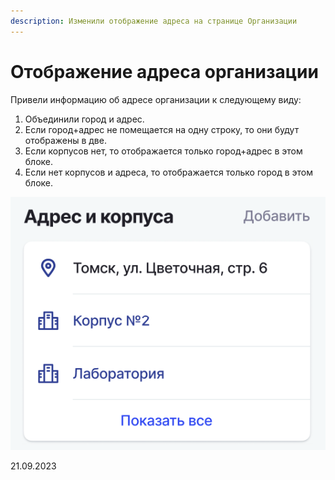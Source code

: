```yaml
---
description: Изменили отображение адреса на странице Организации
---
```


# Отображение адреса организации



Привели информацию об адресе организации к следующему виду:

1. Объединили город и адрес.
2. Если город+адрес не помещается на одну строку, то они будут отображены в две.
3. Если корпусов нет, то отображается только город+адрес в этом блоке.
4. Если нет корпусов и адреса, то отображается только город в этом блоке.

![](<../../.gitbook/assets/image (152).png>)

21.09.2023
